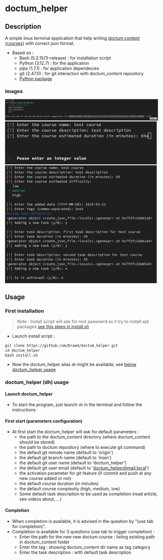 # doctum_helper

## Description

A simple linux terminal application that help writing [doctum content (courses)](https://github.com/Draed/doctum_content) with correct json format.

- Based on :
  - Bash (5.2.15(1)-release) : for installation script
  - Python (3.12.7) : for the application
  - pipx (1.7.1) : for application dependecies
  - git (2.47.0) : for git interaction with doctum_content repository
  - [Python package](./src/requirements.txt)

### Images

<img src="./images/json_file_completion.png" alt="json_file_completion" width="1000"/>
<img src="./images/validator.png" alt="validator" width="500"/>
<img src="./images/full_app.png" alt="full_app" width="500"/>

## Usage

### First installation 

> Note : Install script will ask for root passowrd as it try to install apt packages [see this steps in install.sh](./install.sh)

- Launch install script :
```shell
git clone https://github.com/Draed/doctum_helper.git
cd doctum_helper
bash install.sh
```

- Now the doctum_helper alias `dh` might be available, see [below doctum_helper usage](#doctum_helper-usage)

### doctum_helper (dh) usage

#### Launch doctum_helper 

- To start the program, just launch `dh` in the terminal and follow the instructions

#### First start (parameters configuration)

- At first start the doctum_helper will ask for default parameters :
  - the path to the doctum_content directory (where doctum_content should be stored)
  - the path to doctum repository (where to execute git command)
  - the default git remote name (default to 'origin')
  - the default git branch name (default to 'main')
  - the default git user name (default to 'doctum_helper')
  - the default git user email (default to 'doctum_helper@mail.local')
  - the activation parameter for git feature (if commit and push at any new course added or not)
  - the default course duration (in minutes)
  - the default course complexity (high, medium, low)
  - Some default task description to be used as completion (read article, see videos about, ...)

#### Completion

- When completion is available, it is advised in the question by "(use tab for completion)".
- Completion is available for 3 questions (use tab to trigger completion) :
  - Enter the path for the new new doctum course : listing existing path in doctum_content folder 
  - Enter the tag : showing doctum_content dir name as tag category
  - Enter the task description : with default task description
